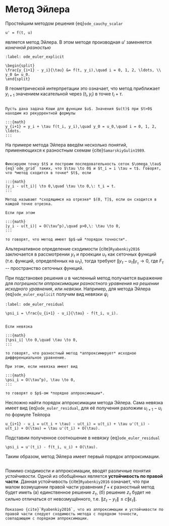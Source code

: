 # Метод Эйлера

Простейшим методом решения {eq}`ode_cauchy_scalar`

```{math}
u' = f(t, u)
```

является метод Эйлера. В этом методе производная $u'$ заменяется *конечной разностью*

```{math}
:label: ode_euler_explicit

\begin{split}
\frac{y_{i+1} - y_i}{\tau} &= f(t, y_i),\quad i = 0, 1, 2, \ldots, \\
y_0 &= u_0.
\end{split}
```

В геометрической интерпретации это означает, что метод приближает $y_{i+1}$ значением касательной через $(t_i, y_i)$ в точке $t_i + \tau$.

```{index} разностный метод; Эйлера явный
```
```{proof:definition} Явный метод Эйлера
Пусть дана задача Коши для функции $u$. Значения $u(t)$ при $t>0$ находим из рекуррентной формулы

:::{math}
y_{i+1} = y_i + \tau f(t_i, y_i),\quad y_0 = u_0,\quad i = 0, 1, 2, \ldots.
::: 
```

На примере метода Эйлера введём несколько понятий, применяющихся к разностным схемам {cite}`SamarskiyGulin1989`.

```{index} разностный метод; сходимость
```
```{proof:definition} Сходимость разностного метода
Фиксируем точку $t$ и построим последовательность сеток $\omega_\tau$ {eq}`ode_grid` таких, что $\tau \to 0$ и $t_i = i \tau = t$. Говорят, что *метод сходится в точке* $t$, если

:::{math}
|y_i - u(t_i)| \to 0,\quad \tau \to 0,\: t_i = t.
:::

Метод называют *сходящимся на отрезке* $(0, T]$, если он сходится в каждой точке отрезка.

Если при этом

:::{math}
|y_i - u(t_i)| = O(\tau^p),\quad p>0,\: \tau \to 0,
:::

то говорят, что метод имеет $p$-ый *порядок точности*.
```

Альтернативное определение сходимости {cite}`Ryabenkiy2016` заключается в рассмотрении $y_\tau$ и проекции $u_\tau$ как сеточных функций (т.е. функций, определённых на $\omega_\tau$), тогда требуют $\|y_\tau - u_\tau\|_{F_\tau} \to 0$, где $F_\tau$ -- пространство сеточных функций.

При подстановке решения $u$ в численный метод получается выражение для *погрешности аппроксимации разностного уравнения на решении исходного уравнения*, или *невязки*. Например, для метода Эйлера {eq}`ode_euler_explicit` получим вид невязки $\psi_i$

```{math}
:label: ode_euler_residual

\psi_i = \frac{u_{i+1} - u_i}{\tau} - f(t_i, u_i).
```

```{index} разностный метод; аппроксимация
```
```{proof:definition} Аппроксимация
Если невязка

:::{math}
|\psi_i| \to 0,\quad \tau \to 0,
:::

то говорят, что разностный метод *аппроксимирует* исходное дифференциальное уравнение.

При этом, если невязка имеет вид

:::{math}
\psi_i = O(\tau^p), \tau \to 0,
:::

то говорят о $p$-ом *порядке аппроксимации*.
```

Несложно найти порядок аппроксимации метода Эйлера. Сама невязка имеет вид {eq}`ode_euler_residual`, для её получения разложим $u_{i+1}-u_i$ по формуле Тейлора

```{math}
u_{i+1} - u_i = u(t_i + \tau) - u(t_i) = u(t_i) + \tau u'(t_i) - u(t_i) + O(\tau) = \tau u'(t_i) + O(\tau).
```

Подставим полученное соотношение в невязку {eq}`ode_euler_residual`

```{math}
\psi_i = u'(t_i) - f(t_i, u_i) + O(\tau).
```

Таким образом, метод Эйлера имеет первый порядок аппроксимации.

```{index} разностный метод; устойчивость
```
Помимо сходимости и аппроксимации, вводят различные понятия *устойчивости*. Одной из обобщённых является **устойчивость по правой части**. Данная устойчивость {cite}`Ryabenkiy2016` означает, что при малом возмущении правой части уравнения $f + \epsilon$ разностный метод будет иметь (а) единственное решение $z_\tau$, (б) решение $z_\tau$ будет не сильно отличаться от невозмущённого, т.е. $\|z_\tau - y_\tau\| \le c \|\epsilon_\tau\|$.

```{proof:proposition}
Показано {cite}`Ryabenkiy2016`, что из аппроксимации и устойчивости по правой части следует сходимость метода с порядком точности, совпадающем с порядком аппроксимации.
```